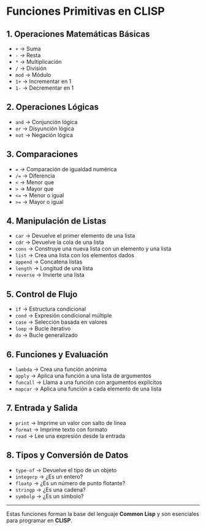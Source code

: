 # Funciones Primitivas en CLISP

## 1. Operaciones Matemáticas Básicas
- `+` → Suma
- `-` → Resta
- `*` → Multiplicación
- `/` → División
- `mod` → Módulo
- `1+` → Incrementar en 1
- `1-` → Decrementar en 1

## 2. Operaciones Lógicas
- `and` → Conjunción lógica
- `or` → Disyunción lógica
- `not` → Negación lógica

## 3. Comparaciones
- `=` → Comparación de igualdad numérica
- `/=` → Diferencia
- `<` → Menor que
- `>` → Mayor que
- `<=` → Menor o igual
- `>=` → Mayor o igual

## 4. Manipulación de Listas
- `car` → Devuelve el primer elemento de una lista
- `cdr` → Devuelve la cola de una lista
- `cons` → Construye una nueva lista con un elemento y una lista
- `list` → Crea una lista con los elementos dados
- `append` → Concatena listas
- `length` → Longitud de una lista
- `reverse` → Invierte una lista

## 5. Control de Flujo
- `if` → Estructura condicional
- `cond` → Expresión condicional múltiple
- `case` → Selección basada en valores
- `loop` → Bucle iterativo
- `do` → Bucle generalizado

## 6. Funciones y Evaluación
- `lambda` → Crea una función anónima
- `apply` → Aplica una función a una lista de argumentos
- `funcall` → Llama a una función con argumentos explícitos
- `mapcar` → Aplica una función a cada elemento de una lista

## 7. Entrada y Salida
- `print` → Imprime un valor con salto de línea
- `format` → Imprime texto con formato
- `read` → Lee una expresión desde la entrada

## 8. Tipos y Conversión de Datos
- `type-of` → Devuelve el tipo de un objeto
- `integerp` → ¿Es un entero?
- `floatp` → ¿Es un número de punto flotante?
- `stringp` → ¿Es una cadena?
- `symbolp` → ¿Es un símbolo?

---

Estas funciones forman la base del lenguaje **Common Lisp** y son esenciales para programar en **CLISP**.
